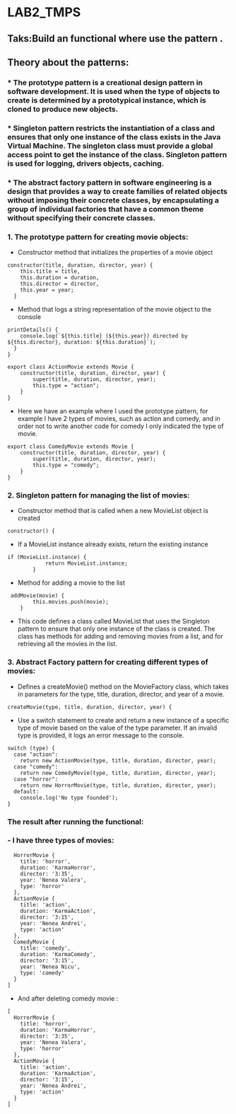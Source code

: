 # LAB2_TMPS
## Taks:Build an functional where use the pattern .
## Theory about the patterns:
### * The prototype pattern is a creational design pattern in software development. It is used when the type of objects to create is determined by a prototypical instance, which is cloned to produce new objects.
### * Singleton pattern restricts the instantiation of a class and ensures that only one instance of the class exists in the Java Virtual Machine. The singleton class must provide a global access point to get the instance of the class. Singleton pattern is used for logging, drivers objects, caching.
### * The abstract factory pattern in software engineering is a design that provides a way to create families of related objects without imposing their concrete classes, by encapsulating a group of individual factories that have a common theme without specifying their concrete classes.
### 1. The prototype pattern for creating movie objects:
- Constructor method that initializes the properties of a movie object
```
constructor(title, duration, director, year) {
    this.title = title,
    this.duration = duration,
    this.director = director,
    this.year = year;
  }
```
- Method that logs a string representation of the movie object to the console
```
printDetails() {
    console.log(`${this.title} (${this.year}) directed by ${this.director}, duration: ${this.duration}`);
  }
}
```
```
export class ActionMovie extends Movie {
    constructor(title, duration, director, year) {
        super(title, duration, director, year);
        this.type = "action";
    }
}
```
- Here we have an example where I used the prototype pattern, for example I have 2 types of movies, such as action and comedy, and in order not to write another code for comedy I only indicated the type of movie.
```
export class ComedyMovie extends Movie {
    constructor(title, duration, director, year) {
        super(title, duration, director, year);
        this.type = "comedy";
    }
}
```
### 2. Singleton pattern for managing the list of movies:
- Constructor method that is called when a new MovieList object is created
```
constructor() {
```
- If a MovieList instance already exists, return the existing instance
```
if (MovieList.instance) {
            return MovieList.instance;
        }
```
- Method for adding a movie to the list
```
 addMovie(movie) {
        this.movies.push(movie);
    }
```
- This code defines a class called MovieList that uses the Singleton pattern to ensure that only one instance of the class is created. The class has methods for adding and removing movies from a list, and for retrieving all the movies in the list.
### 3. Abstract Factory pattern for creating different types of movies:
- Defines a createMovie() method on the MovieFactory class, which takes in parameters for the type, title, duration, director, and year of a movie.
```
createMovie(type, title, duration, director, year) {
```
- Use a switch statement to create and return a new instance of a specific type of movie based on the value of the type parameter. If an invalid type is provided, it logs an error message to the console.
```
switch (type) {
  case "action":
    return new ActionMovie(type, title, duration, director, year);
  case "comedy":
    return new ComedyMovie(type, title, duration, director, year);
  case "horror":
    return new HorrorMovie(type, title, duration, director, year);
  default:
    console.log('No type founded');
}
```
### The result after running the functional:
### - I have three types of movies:
```[
  HorrorMovie {
    title: 'horror',        
    duration: 'KarmaHorror',
    director: '3:35',       
    year: 'Nenea Valera',   
    type: 'horror'
  },
  ActionMovie {
    title: 'action',        
    duration: 'KarmaAction',
    director: '3:15',
    year: 'Nenea Andrei',
    type: 'action'
  },
  ComedyMovie {
    title: 'comedy',
    duration: 'KarmaComedy',
    director: '3:15',
    year: 'Nenea Nicu',
    type: 'comedy'
  }
]
```
- And after deleting comedy movie :
```
[
  HorrorMovie {
    title: 'horror',
    duration: 'KarmaHorror',
    director: '3:35',
    year: 'Nenea Valera',
    type: 'horror'
  },
  ActionMovie {
    title: 'action',
    duration: 'KarmaAction',
    director: '3:15',
    year: 'Nenea Andrei',
    type: 'action'
  }
]
```



